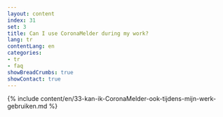 ```yaml
---
layout: content
index: 31
set: 3
title: Can I use CoronaMelder during my work?
lang: tr
contentLang: en
categories:
- tr
- faq
showBreadCrumbs: true
showContact: true
---
```

{% include content/en/33-kan-ik-CoronaMelder-ook-tijdens-mijn-werk-gebruiken.md %}
